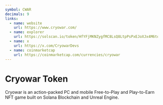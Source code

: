 ```yaml
---
symbol: CWAR
decimals: 9
links:
  - name: website
    url: https://www.cryowar.com/
  - name: explorer
    url: https://solscan.io/token/HfYFjMKNZygfMC8LsQ8LtpPsPxEJoXJx4M6tqi75Hajo
  - name: x
    url: https://x.com/CryowarDevs
  - name: coinmarketcap
    url: https://coinmarketcap.com/currencies/cryowar
---
```


# Cryowar Token

Cryowar is an action-packed PC and mobile Free-to-Play and Play-to-Earn NFT game built on Solana Blockchain and Unreal Engine.
